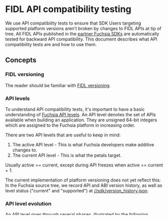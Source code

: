 # FIDL API compatibility testing

We use API compatibility tests to ensure that SDK Users targeting supported platform
versions aren't broken by changes to FIDL APIs at tip of tree. All FIDL APIs published in
the [partner Fuchsia SDKs][SDK Categories] are automatically tested for backward API
compatibility. This document describes what API compatibility tests are and how to use
them.

## Concepts

### FIDL versioning

The reader should be familiar with [FIDL versioning].

### API levels

To understand API compatibility tests, it's important to have a basic understanding of
[Fuchsia API levels]. An API level denotes the set of APIs available when building an
application. They are unsigned 64-bit integers which are assigned to the Fuchsia platform
in increasing order.

There are two API levels that are useful to keep in mind:

1. The active API level - This is what Fuchsia developers make additive changes to.
2. The current API level - This is what the petals target.

Usually active == current, except during API freezes when active == current + 1.

The current implementation of platform versioning does not yet reflect this:
In the Fuchsia source tree, we record API and ABI version history, as well as level status ("current" and "supported") at [//sdk/version_history.json](/sdk/version_history.json).

### API level evolution

An API level goes through several phases, illustrated by the following diagram:

```
         +--------+ freeze +--------+  bump  +-----------+  drop  +-------------+
START -> | active | -----> | stable | -----> | supported | -----> | unsupported |
         +--------+        +--------+        +-----------+        +-------------+
```

__Active__

In this phase the API level is in active development. End users target this level and
Fuchsia contributors make additive changes to it. Compatibility tests must pass on CI/CQ.
Breaking changes to APIs introduced at this level are not allowed and contributors
should make sure there are no partners still relying on APIs removed at this level.

__Stable__

The API level can no longer receive changes. Contributors should start introducing APIs at the
next level. When we "freeze" an API level, we enter a week-long stabilization period during which
the level may no longer receive changes. This usually happens immediately before a branch cut.

__Supported__

When we bump the active level from N to N+1, we say that N is now supported and we officially stop
accepting changes to it. It will remain supported for at least 6 weeks or until the Fuchsia platform
drops support for it. APIs can be deprecated at this level but not deleted.

__Unsupported__

When we drop support for a level, Fuchsia contributors are free to delete or modify any APIs at this level and we
stop running compatibility tests for this level. There's no longer any guarantee that end users can successfully
target this API level.

## Resolving compatibility issues

Usually compatibility issues can be fixed by adding `@available` annotations on FIDL
declarations.

{% set in_development_api_level = 12 %}
Below are some good guidelines to follow when changing FIDL APIs.

1. Annotate new, unstable APIs with `@available(added=HEAD)`.
1. Annotate new, stable APIs with `@available(added={{ in_development_api_level }})`.
1. When removing an API, first make sure no parters are still using the API, then
   annotate the old API with `@available(removed={{ in_development_api_level+1 }})`.

For more examples, see the [FIDL compatibility guide].

[FIDL versioning]: /docs/reference/fidl/language/versioning.md
[Fuchsia API levels]: /docs/contribute/governance/rfcs/0002_platform_versioning.md
[SDK Categories]: /docs/contribute/governance/rfcs/0165_sdk_categories.md
[FIDL compatibility guide]: /docs/development/languages/fidl/guides/compatibility/README.md
